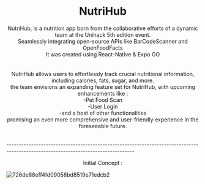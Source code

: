 <h1 align="center">NutriHub</h1>

<p align="center">
NutriHub, is a nutrition app born from the collaborative efforts of a dynamic team at the Unihack 5th edition event. <br />
Seamlessly integrating open-source APIs like BarCodeScanner and OpenFoodFacts  <br />
  It was created using React-Native & Expo GO  <br />
  <br />
  <br />
 NutriHub allows users to effortlessly track crucial nutritional information, including calories, fats, sugar, and more. <br />
 the team envisions an expanding feature set for NutriHub, with upcoming enhancements like :  <br />
  -Pet Food Scan <br />
  -User Login <br />
  -and a host of other functionalities <br />
  promising an even more comprehensive and user-friendly experience in the foreseeable future. <br />
   <br />






  
  ---------------------------------------------------------------------------------------------------------------------------------- <br />
              

<p align="center"> Initial Concept : 

![726de88eff4fd09058bd8519e71edcb2](https://github.com/wildenza/NutriHub/assets/117548573/545c64bd-b75e-4645-a2a3-b7ad8dadaeb8)










